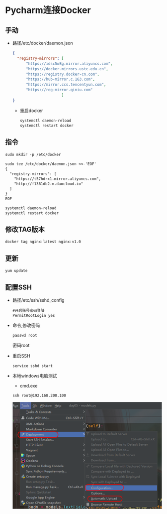 # Pycharm连接Docker





## 手动

- 路径/etc/docker/daemon.json

  ```json
  {
    "registry-mirrors": [
        "https://idsc5w8g.mirror.aliyuncs.com",
        "https://docker.mirrors.ustc.edu.cn",
        "https://registry.docker-cn.com",
        "https://hub-mirror.c.163.com",
        "https://mirror.ccs.tencentyun.com",
        "https://reg-mirror.qiniu.com"
                        ]
  }
  ```

  - 重启docker

    ```
    systemctl daemon-reload
    systemctl restart docker
    ```

## 指令

```
sudo mkdir -p /etc/docker
```

```
sudo tee /etc/docker/daemon.json <<-'EOF'
{
  "registry-mirrors": [
    "https://t57hdrx1.mirror.aliyuncs.com",
    "http://f1361db2.m.daocloud.io"
  ]
}
EOF
```

```
systemctl daemon-reload
systemctl restart docker
```



## 修改TAG版本

```
docker tag nginx:latest nginx:v1.0
```



## 更新

```
yum update
```

## 配置SSH

- 路径/etc/ssh/sshd_config

  ```
  #开启账号密码登陆
  PermitRootLogin yes
  ```

- 命令,修改密码

  ```
  passwd root
  ```

  密码root

- 重启SSH

  ```
  service sshd start
  ```

- 本地windows电脑测试

  - cmd.exe

  ```
  ssh root@192.168.200.100
  ```

  
  
  ![image-20230622111334025](./assets/image-20230622111334025.png)



